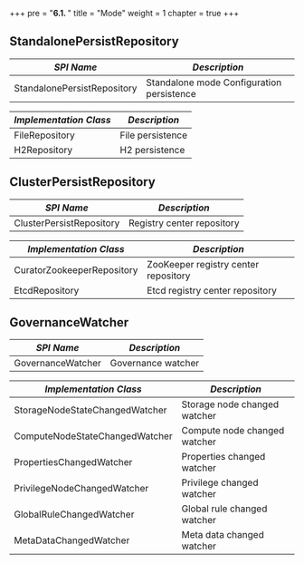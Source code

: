 +++
pre = "<b>6.1. </b>"
title = "Mode"
weight = 1
chapter = true
+++

## StandalonePersistRepository

| *SPI Name*                     | *Description*                            |
| ----------------------------- | ----------------------------------------  |
| StandalonePersistRepository   | Standalone mode Configuration persistence |

| *Implementation Class*        | *Description*                             |
| ----------------------------- | ----------------------------------------- |
| FileRepository                | File persistence                          |
| H2Repository                  | H2 persistence                            |

## ClusterPersistRepository

| *SPI Name*                       | *Description*                        |
| -------------------------------- | ------------------------------------ |
| ClusterPersistRepository         | Registry center repository           |

| *Implementation Class*           | *Description*                        |
| -------------------------------- | ------------------------------------ |
| CuratorZookeeperRepository       | ZooKeeper registry center repository |
| EtcdRepository                   | Etcd registry center repository      |

## GovernanceWatcher

| *SPI Name*                       | *Description*                 |
| -------------------------------- | ----------------------------- |
| GovernanceWatcher                | Governance watcher            |

| *Implementation Class*           | *Description*                     |
| -------------------------------- | --------------------------------- |
| StorageNodeStateChangedWatcher   | Storage node changed watcher      |
| ComputeNodeStateChangedWatcher   | Compute node changed watcher      |
| PropertiesChangedWatcher         | Properties changed watcher        |
| PrivilegeNodeChangedWatcher      | Privilege changed watcher         |
| GlobalRuleChangedWatcher         | Global rule changed watcher       |
| MetaDataChangedWatcher           | Meta data changed watcher         |
